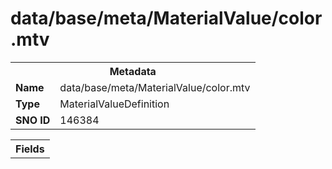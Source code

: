 <h1>data/base/meta/MaterialValue/color.mtv</h1><table><tr><th colspan="100%">Metadata</th></tr><tr><td><b>Name</b></td><td>data/base/meta/MaterialValue/color.mtv</td></tr><tr><td><b>Type</b></td><td>MaterialValueDefinition</td></tr><tr><td><b>SNO ID</b></td><td>146384</td></tr></table>

<table><tr><th colspan="100%">Fields</th></tr></table>

